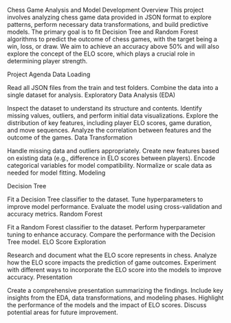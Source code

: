 Chess Game Analysis and Model Development
Overview
This project involves analyzing chess game data provided in JSON format to explore patterns, perform necessary data transformations, and build predictive models. The primary goal is to fit Decision Tree and Random Forest algorithms to predict the outcome of chess games, with the target being a win, loss, or draw. We aim to achieve an accuracy above 50% and will also explore the concept of the ELO score, which plays a crucial role in determining player strength.

Project Agenda
Data Loading

Read all JSON files from the train and test folders.
Combine the data into a single dataset for analysis.
Exploratory Data Analysis (EDA)

Inspect the dataset to understand its structure and contents.
Identify missing values, outliers, and perform initial data visualizations.
Explore the distribution of key features, including player ELO scores, game duration, and move sequences.
Analyze the correlation between features and the outcome of the games.
Data Transformation

Handle missing data and outliers appropriately.
Create new features based on existing data (e.g., difference in ELO scores between players).
Encode categorical variables for model compatibility.
Normalize or scale data as needed for model fitting.
Modeling

Decision Tree

Fit a Decision Tree classifier to the dataset.
Tune hyperparameters to improve model performance.
Evaluate the model using cross-validation and accuracy metrics.
Random Forest

Fit a Random Forest classifier to the dataset.
Perform hyperparameter tuning to enhance accuracy.
Compare the performance with the Decision Tree model.
ELO Score Exploration

Research and document what the ELO score represents in chess.
Analyze how the ELO score impacts the prediction of game outcomes.
Experiment with different ways to incorporate the ELO score into the models to improve accuracy.
Presentation

Create a comprehensive presentation summarizing the findings.
Include key insights from the EDA, data transformations, and modeling phases.
Highlight the performance of the models and the impact of ELO scores.
Discuss potential areas for future improvement.

